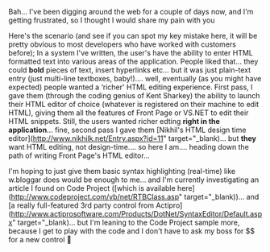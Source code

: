 Bah... I've been digging around the web for a couple of days now, and I'm getting frustrated, so I thought I would share my pain with you

Here's the scenario (and see if you can spot my key mistake here, it will be pretty obvious to most developers who have worked with customers before);
In a system I've written, the user's have the ability to enter HTML formatted text into various areas of the application. People liked that... they could **bold** pieces of text, insert hyperlinks etc... but it was just plain-text entry (just multi-line textboxes, baby!).... well, eventually (as you might have expected) people wanted a &#8216;richer' HTML editing experience. First pass, I gave them (through the coding genius of Kent Sharkey) the ability to launch their HTML editor of choice (whatever is registered on their machine to edit HTML), giving them all the features of Front Page or VS.NET to edit their HTML snippets. Still, the users wanted richer edting **right in the application**... fine, second pass I gave them [Nikhil's HTML design time editor](http://www.nikhilk.net/Entry.aspx?id=11" target="_blank)... but **they** want HTML editing, not design-time.... so here I am.... heading down the path of writing Front Page's HTML editor...

I'm hoping to just give them basic syntax highlighting (real-time) like w.bloggar does would be enough to me... and I'm currently investigating an article I found on Code Project ([which is available here](http://www.codeproject.com/vb/net/RTBClass.asp" target="_blank))... and [a really full-featured 3rd party control from Actipro](http://www.actiprosoftware.com/Products/DotNet/SyntaxEditor/Default.aspx" target="_blank)... but I'm leaning to the Code Project sample more, because I get to play with the code and I don't have to ask my boss for $$ for a new control 🙂